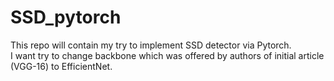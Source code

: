 # SSD_pytorch

This repo will contain my try to implement SSD detector via Pytorch.  
I want try to change backbone which was offered by authors of initial article (VGG-16) to EfficientNet.
